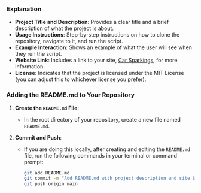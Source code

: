 
### Explanation

- **Project Title and Description**: Provides a clear title and a brief description of what the project is about.
- **Usage Instructions**: Step-by-step instructions on how to clone the repository, navigate to it, and run the script.
- **Example Interaction**: Shows an example of what the user will see when they run the script.
- **Website Link**: Includes a link to your site, [Car Sparkings](https://carsparkings.com/), for more information.
- **License**: Indicates that the project is licensed under the MIT License (you can adjust this to whichever license you prefer).

### Adding the README.md to Your Repository

1. **Create the `README.md` File**:
   - In the root directory of your repository, create a new file named `README.md`.

2. **Commit and Push**:
   - If you are doing this locally, after creating and editing the `README.md` file, run the following commands in your terminal or command prompt:
     ```sh
     git add README.md
     git commit -m "Add README.md with project description and site URL"
     git push origin main
     ```
